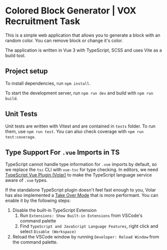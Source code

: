 # Colored Block Generator | VOX Recruitment Task

This is a simple web application that allows you to generate a block with an random color. You can remove block or change it's color.

The application is written in Vue 3 with TypeScript, SCSS and uses Vite as a build tool.

## Project setup

To install dependencies, run `npm install`.

To start the development server, run `npm run dev` and build with `npm run build`.

## Unit Tests

Unit tests are written with Vitest and are contained in `tests` folder. To run them, use `npm run test`. You can also check coverage with `npm run test:coverage`.

## Type Support For `.vue` Imports in TS

TypeScript cannot handle type information for `.vue` imports by default, so we replace the `tsc` CLI with `vue-tsc` for type checking. In editors, we need [TypeScript Vue Plugin (Volar)](https://marketplace.visualstudio.com/items?itemName=Vue.vscode-typescript-vue-plugin) to make the TypeScript language service aware of `.vue` types.

If the standalone TypeScript plugin doesn't feel fast enough to you, Volar has also implemented a [Take Over Mode](https://github.com/johnsoncodehk/volar/discussions/471#discussioncomment-1361669) that is more performant. You can enable it by the following steps:

1. Disable the built-in TypeScript Extension
    1. Run `Extensions: Show Built-in Extensions` from VSCode's command palette
    2. Find `TypeScript and JavaScript Language Features`, right click and select `Disable (Workspace)`
2. Reload the VSCode window by running `Developer: Reload Window` from the command palette.
